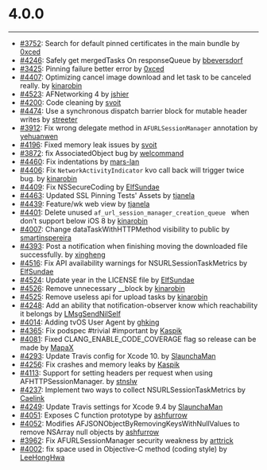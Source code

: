 
# 4.0.0
------

- [#3752](https://github.com/AFNetworking/AFNetworking/pull/3752): Search for default pinned certificates in the main bundle by [0xced](https://github.com/0xced)
- [#4246](https://github.com/AFNetworking/AFNetworking/pull/4246): Safely get mergedTasks On responseQueue by [bbeversdorf](https://github.com/bbeversdorf)
- [#3425](https://github.com/AFNetworking/AFNetworking/pull/3425): Pinning failure better error by [0xced](https://github.com/0xced)
- [#4407](https://github.com/AFNetworking/AFNetworking/pull/4407): Optimizing cancel image download and let task to be canceled really. by [kinarobin](https://github.com/kinarobin)
- [#4523](https://github.com/AFNetworking/AFNetworking/pull/4523): AFNetworking 4 by [jshier](https://github.com/jshier)
- [#4200](https://github.com/AFNetworking/AFNetworking/pull/4200): Code cleaning by [svoit](https://github.com/svoit)
- [#4474](https://github.com/AFNetworking/AFNetworking/pull/4474): Use a synchronous dispatch barrier block for mutable header writes by [streeter](https://github.com/streeter)
- [#3912](https://github.com/AFNetworking/AFNetworking/pull/3912): Fix wrong delegate method in `AFURLSessionManager` annotation by [yehuanwen](https://github.com/yehuanwen)
- [#4196](https://github.com/AFNetworking/AFNetworking/pull/4196): Fixed memory leak issues by [svoit](https://github.com/svoit)
- [#3872](https://github.com/AFNetworking/AFNetworking/pull/3872): fix AssociatedObject bug by [welcommand](https://github.com/welcommand)
- [#4460](https://github.com/AFNetworking/AFNetworking/pull/4460): Fix indentations by [mars-lan](https://github.com/mars-lan)
- [#4406](https://github.com/AFNetworking/AFNetworking/pull/4406): Fix `NetworkActivityIndicator` kvo call back will trigger twice bug. by [kinarobin](https://github.com/kinarobin)
- [#4409](https://github.com/AFNetworking/AFNetworking/pull/4409): Fix NSSecureCoding by [ElfSundae](https://github.com/ElfSundae)
- [#4463](https://github.com/AFNetworking/AFNetworking/pull/4463): Updated SSL Pinning Tests' Assets by [tjanela](https://github.com/tjanela)
- [#4439](https://github.com/AFNetworking/AFNetworking/pull/4439): Feature/wk web view by [tjanela](https://github.com/tjanela)
- [#4401](https://github.com/AFNetworking/AFNetworking/pull/4401): Delete unused `af_url_session_manager_creation_queue ` when don’t support below iOS 8 by [kinarobin](https://github.com/kinarobin)
- [#4007](https://github.com/AFNetworking/AFNetworking/pull/4007): Change dataTaskWithHTTPMethod visibility to public by [smartinspereira](https://github.com/smartinspereira)
- [#4393](https://github.com/AFNetworking/AFNetworking/pull/4393): Post a notification when finishing moving the downloaded file successfully. by [xingheng](https://github.com/xingheng)
- [#4516](https://github.com/AFNetworking/AFNetworking/pull/4516): Fix API availability warnings for NSURLSessionTaskMetrics by [ElfSundae](https://github.com/ElfSundae)
- [#4524](https://github.com/AFNetworking/AFNetworking/pull/4524): Update year in the LICENSE file by [ElfSundae](https://github.com/ElfSundae)
- [#4526](https://github.com/AFNetworking/AFNetworking/pull/4526): Remove unnecessary __block by [kinarobin](https://github.com/kinarobin)
- [#4525](https://github.com/AFNetworking/AFNetworking/pull/4525): Remove useless api for upload tasks by [kinarobin](https://github.com/kinarobin)
- [#4248](https://github.com/AFNetworking/AFNetworking/pull/4248): Add an ability that notification-observer know which reachability it belongs by [LMsgSendNilSelf](https://github.com/LMsgSendNilSelf)
- [#4014](https://github.com/AFNetworking/AFNetworking/pull/4014): Adding tvOS User Agent by [ghking](https://github.com/ghking)
- [#4365](https://github.com/AFNetworking/AFNetworking/pull/4365): Fix podspec #trivial #important by [Kaspik](https://github.com/Kaspik)
- [#4081](https://github.com/AFNetworking/AFNetworking/pull/4081): Fixed CLANG_ENABLE_CODE_COVERAGE flag so release can be made by [MapaX](https://github.com/MapaX)
- [#4293](https://github.com/AFNetworking/AFNetworking/pull/4293): Update Travis config for Xcode 10. by [SlaunchaMan](https://github.com/SlaunchaMan)
- [#4256](https://github.com/AFNetworking/AFNetworking/pull/4256): Fix crashes and memory leaks by [Kaspik](https://github.com/Kaspik)
- [#4113](https://github.com/AFNetworking/AFNetworking/pull/4113): Support for setting headers per request when using AFHTTPSessionManager. by [stnslw](https://github.com/stnslw)
- [#4237](https://github.com/AFNetworking/AFNetworking/pull/4237): Implement two ways to collect NSURLSessionTaskMetrics by [Caelink](https://github.com/Caelink)
- [#4249](https://github.com/AFNetworking/AFNetworking/pull/4249): Update Travis settings for Xcode 9.4 by [SlaunchaMan](https://github.com/SlaunchaMan)
- [#4051](https://github.com/AFNetworking/AFNetworking/pull/4051): Exposes C function prototype by [ashfurrow](https://github.com/ashfurrow)
- [#4052](https://github.com/AFNetworking/AFNetworking/pull/4052): Modifies AFJSONObjectByRemovingKeysWithNullValues to remove NSArray null objects by [ashfurrow](https://github.com/ashfurrow)
- [#3962](https://github.com/AFNetworking/AFNetworking/pull/3962): Fix AFURLSessionManager security weakness by [arttrick](https://github.com/arttrick)
- [#4002](https://github.com/AFNetworking/AFNetworking/pull/4002): fix space used in Objective-C method (coding style) by [LeeHongHwa](https://github.com/LeeHongHwa)
